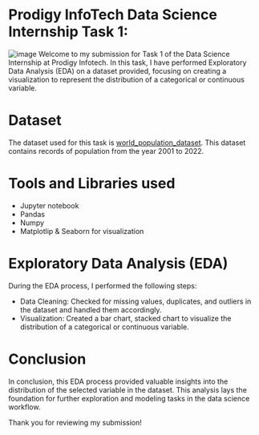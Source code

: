 # Prodigy InfoTech Data Science Internship Task 1:
![image](https://github.com/user-attachments/assets/4846dad5-4c88-40d7-9c54-3c867a51056b)
Welcome to my submission for Task 1 of the Data Science Internship at Prodigy Infotech. In this task, I have performed Exploratory Data Analysis (EDA) on a dataset provided, focusing on creating a visualization to represent the distribution of a categorical or continuous variable.
# Dataset
The dataset used for this task is [world_population_dataset](https://private-user-images.githubusercontent.com/200330386/423094747-4846dad5-4c88-40d7-9c54-3c867a51056b.png?jwt=eyJhbGciOiJIUzI1NiIsInR5cCI6IkpXVCJ9.eyJpc3MiOiJnaXRodWIuY29tIiwiYXVkIjoicmF3LmdpdGh1YnVzZXJjb250ZW50LmNvbSIsImtleSI6ImtleTUiLCJleHAiOjE3NDIwNDIzNTYsIm5iZiI6MTc0MjA0MjA1NiwicGF0aCI6Ii8yMDAzMzAzODYvNDIzMDk0NzQ3LTQ4NDZkYWQ1LTRjODgtNDBkNy05YzU0LTNjODY3YTUxMDU2Yi5wbmc_WC1BbXotQWxnb3JpdGhtPUFXUzQtSE1BQy1TSEEyNTYmWC1BbXotQ3JlZGVudGlhbD1BS0lBVkNPRFlMU0E1M1BRSzRaQSUyRjIwMjUwMzE1JTJGdXMtZWFzdC0xJTJGczMlMkZhd3M0X3JlcXVlc3QmWC1BbXotRGF0ZT0yMDI1MDMxNVQxMjM0MTZaJlgtQW16LUV4cGlyZXM9MzAwJlgtQW16LVNpZ25hdHVyZT05YTQyMzg0ZDgzM2Y0ODllMWY3YzM5YTQwZDIzZGRjODFjOTJjMjdiOTc5NTY4MzczYTBiYzJiODI0ZDIyN2M4JlgtQW16LVNpZ25lZEhlYWRlcnM9aG9zdCJ9.QiS9iTr8ujDsG0m79Zuxd1_sNZkK6Zrz2_5hXA4-riI). This dataset contains records of population from the year 2001 to 2022.
# Tools and Libraries used
- Jupyter notebook
- Pandas
- Numpy
- Matplotlip & Seaborn for visualization
# Exploratory Data Analysis (EDA)
During the EDA process, I performed the following steps:
- Data Cleaning: Checked for missing values, duplicates, and outliers in the dataset and handled them accordingly.
- Visualization: Created a bar chart, stacked chart to visualize the distribution of a categorical or continuous variable.
# Conclusion
In conclusion, this EDA process provided valuable insights into the distribution of the selected variable in the dataset. This analysis lays the foundation for further exploration and modeling tasks in the data science workflow.

Thank you for reviewing my submission!
